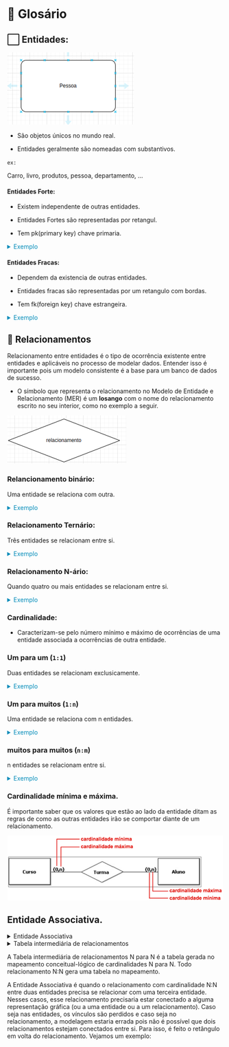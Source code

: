 # 📖 Glosário

## ⬜ Entidades:

![entidades_ex](./assets/images/ent_example.png)

- São objetos únicos no mundo real.

- Entidades geralmente são nomeadas com substantivos.

`ex:`

Carro, livro, produtos, pessoa, departamento, ...

#### Entidades Forte:

- Existem independente de outras entidades.

- Entidades Fortes são representadas por retangul.

- Tem pk(primary key) chave primaria.

<details>

  <summary style="color: #008bb9
;">Exemplo</summary>

![ent_forte](./assets/images/ent_example.png)
</details>

#### Entidades Fracas:

- Dependem da existencia de outras entidades.

- Entidades fracas são representadas por um retangulo com bordas.

- Tem fk(foreign key) chave estrangeira.


<details>

  <summary style="color: #008bb9
;">Exemplo</summary>

![ent_fraca](./assets/images/ent_weak.png)
</details>

## 💑 Relacionamentos

Relacionamento entre entidades é o tipo de ocorrência existente entre entidades e aplicáveis no processo de modelar dados. Entender isso é importante pois um modelo consistente é a base para um banco de dados de sucesso. 

- O símbolo que representa o relacionamento no Modelo de Entidade e Relacionamento (MER) é um **losango** com o nome do relacionamento escrito no seu interior, como no exemplo a seguir.

![rel](./assets/images/rel.png)

### Relancionamento binário:

Uma entidade se relaciona com outra.

<details>
  <summary style="color: #008bb9
;">Exemplo</summary>

![rel_bin](./assets/images/bin_rel.png)

</details>

### Relacionamento Ternário:

Três entidades se relacionam entre si.

<details>
  <summary style="color: #008bb9
;">Exemplo</summary>

![rel_ter](./assets/images/rel_ter.png)

</details>

### Relacionamento N-ário:

Quando quatro ou mais entidades se relacionam entre si.

<details>
  <summary style="color: #008bb9
;">Exemplo</summary>

![n_rel](./assets/images/n_rel.png)

</details>

### Cardinalidade:

- Caracterizam-se pelo número mínimo e máximo de ocorrências de uma entidade associada a ocorrências de outra entidade.

### Um para um (`1:1`)

Duas entidades se relacionam exclusicamente.

<details>
  <summary style="color: #008bb9
;">Exemplo</summary>

![one_to_one](./assets/images/one_to_one.png)

</details>

### Um para muitos (`1:n`)

Uma entidade se relaciona com n entidades.

<details>
  <summary style="color: #008bb9
;">Exemplo</summary>

![one_to_one](./assets/images/one_to_n.png)

</details>

### muitos para muitos (`n:m`)

n entidades se relacionam entre si.

<details>
  <summary style="color: #008bb9
;">Exemplo</summary>

![one_to_one](./assets/images/n_to_n.png)

</details>

### Cardinalidade mínima e máxima.

É importante saber que os valores que estão ao lado da entidade ditam as regras de como as outras entidades irão se comportar diante de um relacionamento.

![card_min_max](./assets/images/cardinalidade-maxima-minima.png)


## Entidade Associativa.

<details>
  <summary>Entidade Associativa</summary>

![entidade](./assets/images/ent_associa.png)

</details>

<details>
  <summary>Tabela intermediária de relacionamentos</summary>

![rel_table](./assets/images/inter_table.png)

</details>

A Tabela intermediária de relacionamentos N para N é a tabela gerada no mapeamento conceitual-lógico de cardinalidades N para N. Todo relacionamento N:N gera uma tabela no mapeamento.

A Entidade Associativa é quando o relacionamento com cardinalidade N:N entre duas entidades precisa se relacionar com uma terceira entidade. Nesses casos, esse relacionamento precisaria estar conectado a alguma representação gráfica (ou a uma entidade ou a um relacionamento). Caso seja nas entidades, os vínculos são perdidos e caso seja no relacionamento, a modelagem estaria errada pois não é possível que dois relacionamentos estejam conectados entre si. Para isso, é feito o retângulo em volta do relacionamento. Vejamos um exemplo:
